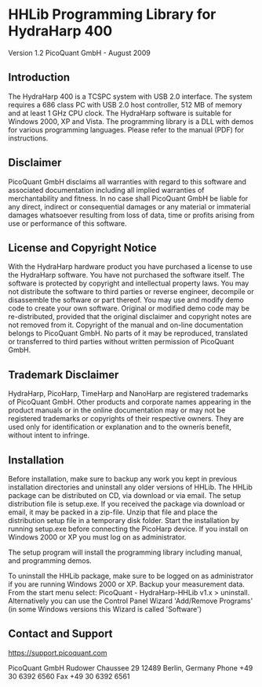 # HHLib Programming Library for HydraHarp 400 
Version 1.2
PicoQuant GmbH - August 2009



## Introduction

The HydraHarp 400 is a TCSPC system with USB 2.0 interface. 
The system requires a 686 class PC with USB 2.0 host controller,
512 MB of memory and at least 1 GHz CPU clock. The HydraHarp 
software is suitable for Windows 2000, XP and Vista.
The programming library is a DLL with demos for various programming 
languages. Please refer to the manual (PDF) for instructions.


## Disclaimer

PicoQuant GmbH disclaims all warranties with regard to this software 
and associated documentation including all implied warranties of 
merchantability and fitness. In no case shall PicoQuant GmbH be 
liable for any direct, indirect or consequential damages or any material 
or immaterial damages whatsoever resulting from loss of data, time 
or profits arising from use or performance of this software.


## License and Copyright Notice

With the HydraHarp hardware product you have purchased a license to use 
the HydraHarp software. You have not purchased the software itself. 
The software is protected by copyright and intellectual property laws. 
You may not distribute the software to third parties or reverse engineer, 
decompile or disassemble the software or part thereof. You may use and 
modify demo code to create your own software. Original or modified demo 
code may be re-distributed, provided that the original disclaimer and 
copyright notes are not removed from it. Copyright of the manual and 
on-line documentation belongs to PicoQuant GmbH. No parts of it may be 
reproduced, translated or transferred to third parties without written 
permission of PicoQuant GmbH. 


## Trademark Disclaimer

HydraHarp, PicoHarp, TimeHarp and NanoHarp are registered trademarks 
of PicoQuant GmbH. Other products and corporate names appearing in the 
product manuals or in the online documentation may or may not be registered 
trademarks or copyrights of their respective owners. They are used only 
for identification or explanation and to the ownerís benefit, without 
intent to infringe.



## Installation 

Before installation, make sure to backup any work you kept in previous
installation directories and uninstall any older versions of HHLib.
The HHLib package can be distributed on CD, via download or via email.
The setup distribution file is setup.exe.
If you received the package via download or email, it may be packed in a 
zip-file. Unzip that file and place the distribution setup file in a 
temporary disk folder. Start the installation by running setup.exe before
connecting the PicoHarp device.
If you install on Windows 2000 or XP you must log on as administrator.

The setup program will install the programming library including manual, 
and programming demos. 

To uninstall the HHLib package, make sure to be logged on as administrator 
if you are running  Windows 2000 or XP. Backup your measurement data.
From the start menu select:  PicoQuant - HydraHarp-HHLib v1.x  >  uninstall.
Alternatively you can use the Control Panel Wizard 'Add/Remove Programs'
(in some Windows versions this Wizard is called 'Software')


## Contact and Support

https://support.picoquant.com

PicoQuant GmbH
Rudower Chaussee 29
12489 Berlin, Germany
Phone +49 30 6392 6560
Fax   +49 30 6392 6561
